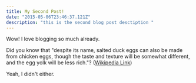 ```yaml
---
title: My Second Post!
date: "2015-05-06T23:46:37.121Z"
description: "this is the second blog post desctiption "
---
```


Wow! I love blogging so much already.

Did you know that "despite its name, salted duck eggs can also be made from
chicken eggs, though the taste and texture will be somewhat different, and the
egg yolk will be less rich."?
([Wikipedia Link](https://en.wikipedia.org/wiki/Salted_duck_egg))

Yeah, I didn't either.
